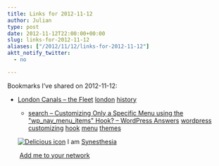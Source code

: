 ```yaml
---
title: Links for 2012-11-12
author: Julian
type: post
date: 2012-11-12T22:00:00+00:00
slug: links-for-2012-11-12 
aliases: ["/2012/11/12/links-for-2012-11-12"]
aktt_notify_twitter:
  - no

---
```

Bookmarks I&#8217;ve shared on 2012-11-12:

  * [London Canals &#8211; the Fleet][1] 
    [london][2] [history][3] </li> 
    
      * [search &#8211; Customizing Only a Specific Menu using the "wp\_nav\_menu_items" Hook? &#8211; WordPress Answers][4] 
        [wordpress][5] [customizing][6] [hook][7] [menu][8] [themes][9] </li> </ul> 
        
        <p class="deliciouslink">
          <a href="https://del.icio.us/synesthesia" title="See all my bookmarks on del.icio.us"><img src="https://www.synesthesia.co.uk/images/deliciousicon.jpg" alt="Delicious icon" /></a>&nbsp;I am <a href="https://del.icio.us/synesthesia" title="See all my bookmarks on del.icio.us">Synesthesia</a>
        </p>
        
        <p class="deliciouslink">
          <a href="https://del.icio.us/network?add=synesthesia" title="Add me to your del.icio.us network"><img src="https://www.synesthesia.co.uk/images/add.gif" alt="" /></a>&nbsp;<a href="https://del.icio.us/network?add=synesthesia" title="Add me to your del.icio.us network">Add me to your network</a>
        </p>

 [1]: https://www.londoncanals.co.uk/fleet/flt02.html
 [2]: https://www.delicious.com/synesthesia/london
 [3]: https://www.delicious.com/synesthesia/history
 [4]: https://wordpress.stackexchange.com/questions/2143/customizing-only-a-specific-menu-using-the-wp-nav-menu-items-hook
 [5]: https://www.delicious.com/synesthesia/wordpress
 [6]: https://www.delicious.com/synesthesia/customizing
 [7]: https://www.delicious.com/synesthesia/hook
 [8]: https://www.delicious.com/synesthesia/menu
 [9]: https://www.delicious.com/synesthesia/themes